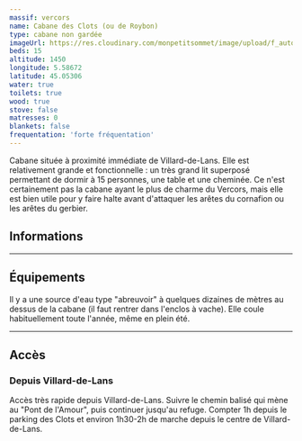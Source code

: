```yaml
---
massif: vercors
name: Cabane des Clots (ou de Roybon)
type: cabane non gardée
imageUrl: https://res.cloudinary.com/monpetitsommet/image/upload/f_auto,q_auto/v1591018079/vercors/cabane-des-clots-ou-de-roybon-hiver-2_mp5mxj.jpg
beds: 15
altitude: 1450
longitude: 5.58672
latitude: 45.05306
water: true
toilets: true
wood: true
stove: false
matresses: 0
blankets: false
frequentation: 'forte fréquentation'
---
```


Cabane située à proximité immédiate de Villard-de-Lans. Elle est relativement grande et fonctionnelle : un très grand lit superposé permettant de dormir à 15 personnes, une table et une cheminée. Ce n'est certainement pas la cabane ayant le plus de charme du Vercors, mais elle est bien utile pour y faire halte avant d'attaquer les arêtes du cornafion ou les arêtes du gerbier.

## Informations

<!-- <grid :altitude="altitude" :beds="beds" :longitude="longitude" :latitude="longitude"></grid> -->

---

## Équipements

<!-- <grid :matresses="matresses" :blankets="blankets" :stove="stove" :wood="wood" :water="water" :toilets="toilets"></grid> -->

Il y a une source d'eau type "abreuvoir" à quelques dizaines de mètres au dessus de la cabane (il faut rentrer dans l'enclos à vache). Elle coule habituellement toute l'année, même en plein été.

---

## Accès

### Depuis Villard-de-Lans

Accès très rapide depuis Villard-de-Lans. Suivre le chemin balisé qui mène au "Pont de l'Amour", puis continuer jusqu'au refuge. Compter 1h depuis le parking des Clots et environ 1h30-2h de marche depuis le centre de Villard-de-Lans.
